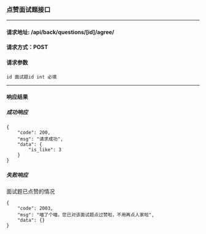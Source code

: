 
### 点赞面试题接口

***

#### 请求地址: /api/back/questions/[id]/agree/

#### 请求方式：POST

#### 请求参数

    id 面试题id int 必填
    
*** 

#### 响应结果

##### 成功响应

    {
        "code": 200,
        "msg": "请求成功",
        "data": {
            "is_like": 3
        }
    }

##### 失败响应

面试题已点赞的情况

    {
        "code": 2003,
        "msg": "喵了个喵，您已对该面试题点过赞啦，不用再点人家啦",
        "data": {}
    }
    